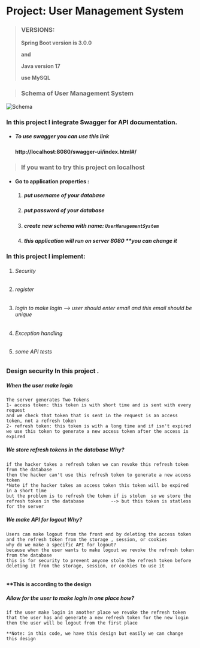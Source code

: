 # Project: User Management System



> ### **VERSIONS:**
>
> **Spring Boot version is 3.0.0**
>
> **and**
>
> **Java version 17**
> 
> **use MySQL**


> ### Schema of User Management System

![Schema](https://github.com/MarinaBeder/Project-User-Management-System/assets/66501215/3f138add-38b1-4b5d-aa80-68720f42708c)



### In this project I integrate Swagger for API documentation.

- ##### To use swagger you can use this link 

  #### http://localhost:8080/swagger-ui/index.html#/ 

  

> ### **If you want to try this project on localhost**



- #### Go to application properties :

  1. ##### put username of your database

  2. #####  put password of your database

  3. ##### create new schema with name:  `UserManagementSystem`

  4. ##### this application will run on server 8080 **you can change it

     

### 

### In this project I implement:

1. ###### Security 

2. ###### register

3. ######  login to make login --> user should enter email and this email should be unique 

4. ######  Exception handling 

5. ###### some API tests

### **Design security In this project .**

#####  **When the user make login**

```
The server generates Two Tokens
1- access token: this token is with short time and is sent with every request
and we check that token that is sent in the request is an access token, not a refresh token 
2- refresh token: this token is with a long time and if isn't expired  we use this token to generate a new access token after the access is expired 
```



#####  We store refresh tokens in the database Why?

```
if the hacker takes a refresh token we can revoke this refresh token from the database 
then the hacker can't use this refresh token to generate a new access token
*Note if the hacker takes an access token this token will be expired in a short time 
but the problem is to refresh the token if is stolen  so we store the refresh token in the database          --> but this token is statless for the server
```



##### We make API for logout Why?

```
Users can make logout from the front end by deleting the access token and the refresh token from the storage , session, or cookies
why do we make a specific API for logout?
because when the user wants to make logout we revoke the refresh token from the database 
this is for security to prevent anyone stole the refresh token before deleting it from the storage, session, or cookies to use it
 
```



#### **This is according to the design  

##### Allow for the user to make login in one place how?

```
if the user make login in another place we revoke the refresh token that the user has and generate a new refresh token for the new login then the user will be logout from the first place 

**Note: in this code, we have this design but easily we can change this design 
 
```



​     







